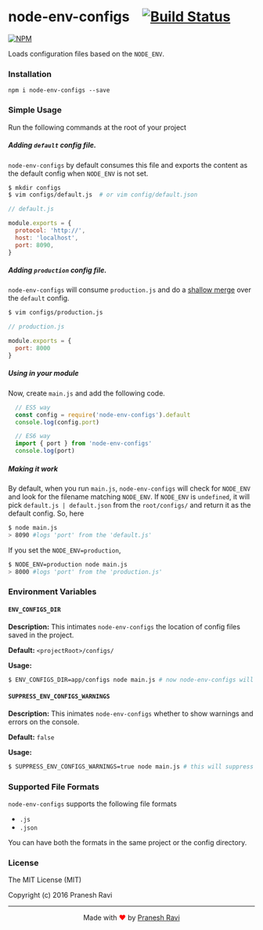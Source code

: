 # node-env-configs &nbsp; &nbsp;[![Build Status](https://travis-ci.org/praneshr/env-configs.svg?branch=master)](https://travis-ci.org/praneshr/env-configs)

[![NPM](https://nodei.co/npm/node-env-configs.png?downloads=true&downloadRank=true&stars=true)](https://nodei.co/npm/node-env-configs/)

Loads configuration files based on the `NODE_ENV`.

### Installation

```
npm i node-env-configs --save
```

### Simple Usage

Run the following commands at the root of your project

##### Adding `default` config file.

`node-env-configs` by default consumes this file and exports the content as the default config when `NODE_ENV` is not set.
```bash
$ mkdir configs
$ vim configs/default.js  # or vim config/default.json
```
```javascript
// default.js

module.exports = {
  protocol: 'http://',
  host: 'localhost',
  port: 8090,
}
```
##### Adding `production` config file.
`node-env-configs` will consume `production.js` and do a [shallow merge](https://developer.mozilla.org/en/docs/Web/JavaScript/Reference/Global_Objects/Object/assign) over the `default` config.

```bash
$ vim configs/production.js
```

```javascript
// production.js

module.exports = {
  port: 8000
}
```
##### Using in your module
Now, create `main.js` and add the following code.
```javascript
  // ES5 way
  const config = require('node-env-configs').default
  console.log(config.port)

  // ES6 way
  import { port } from 'node-env-configs'
  console.log(port)
```

##### Making it work

By default, when you run `main.js`, `node-env-configs` will check for `NODE_ENV` and look for the filename matching `NODE_ENV`. If `NODE_ENV` is `undefined`, it will pick `default.js | default.json` from the `root/configs/` and return it as the default config. So, here

```bash
$ node main.js
> 8090 #logs 'port' from the 'default.js'
```

If you set the `NODE_ENV=production`,

```bash
$ NODE_ENV=production node main.js
> 8000 #logs 'port' from the 'production.js'
```

### Environment Variables

#### `ENV_CONFIGS_DIR`

**Description:** This intimates `node-env-configs` the location of config files saved in the project.

**Default:** `<projectRoot>/configs/`

**Usage:**
```bash
$ ENV_CONFIGS_DIR=app/configs node main.js # now node-env-configs will look for configs from the specified path
```

#### `SUPPRESS_ENV_CONFIGS_WARNINGS`
**Description:** This inimates `node-env-configs` whether to show warnings and errors on the console.

**Default:** `false`

**Usage:**
```bash
$ SUPPRESS_ENV_CONFIGS_WARNINGS=true node main.js # this will suppress all the warnings and the errors
```

### Supported File Formats

`node-env-configs` supports the following file formats
- `.js`
- `.json`

You can have both the formats in the same project or the config directory.

### License
The MIT License (MIT)

Copyright (c) 2016 Pranesh Ravi

<hr/>

<p align="center">
Made with <font color="red">♥</font> by <a href="https://github.com/praneshr">Pranesh Ravi</a>
</p>
